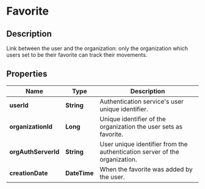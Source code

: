 # Favorite

## Description
Link between the user and the organization: only the organization which users set to be their favorite can track their movements.

## Properties

Name | Type | Description
------------ | ------------- | -------------
**userId** | **String** | Authentication service's user unique identifier.
**organizationId** | **Long** | Unique identifier of the organization the user sets as favorite.
**orgAuthServerId** | **String** | User unique identifier from the authentication server of the organization.
**creationDate** | **DateTime** | When the favorite was added by the user.



